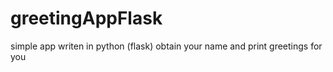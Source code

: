 # greetingAppFlask
simple app writen in python (flask) obtain your name and print greetings for you
